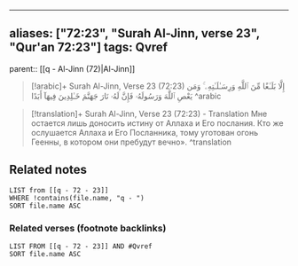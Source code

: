 
---
aliases: ["72:23", "Surah Al-Jinn, verse 23", "Qur'an 72:23"]
tags: Qvref
---

parent:: [[q - Al-Jinn (72)|Al-Jinn]]

> [!arabic]+ Surah Al-Jinn, Verse 23 (72:23)
> <span class="quran-arabic">إِلَّا بَلَـٰغًا مِّنَ ٱللَّهِ وَرِسَـٰلَـٰتِهِۦ ۚ وَمَن يَعْصِ ٱللَّهَ وَرَسُولَهُۥ فَإِنَّ لَهُۥ نَارَ جَهَنَّمَ خَـٰلِدِينَ فِيهَآ أَبَدًا</span>
^arabic

> [!translation]+ Surah Al-Jinn, Verse 23 (72:23) - Translation
> Мне остается лишь доносить истину от Аллаха и Его послания. Кто же ослушается Аллаха и Его Посланника, тому уготован огонь Геенны, в котором они пребудут вечно».
^translation



## Related notes
```dataview
LIST from [[q - 72 - 23]]
WHERE !contains(file.name, "q - ")
SORT file.name ASC
```

### Related verses (footnote backlinks)
```dataview
LIST FROM [[q - 72 - 23]] AND #Qvref
SORT file.name ASC
```

